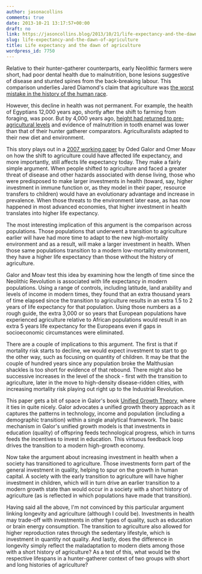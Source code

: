 ```yaml
---
author: jasonacollins
comments: true
date: 2013-10-21 13:17:57+00:00
draft: no
link: https://jasoncollins.blog/2013/10/21/life-expectancy-and-the-dawn-of-agriculture/
slug: life-expectancy-and-the-dawn-of-agriculture
title: Life expectancy and the dawn of agriculture
wordpress_id: 7750
---
```


Relative to their hunter-gatherer counterparts, early Neolithic farmers were short, had poor dental health due to malnutrition, bone lesions suggestive of disease and stunted spines from the back-breaking labour. This comparison underlies Jared Diamond's claim that agriculture was [the worst mistake in the history of the human race](http://discovermagazine.com/1987/may/02-the-worst-mistake-in-the-history-of-the-human-race).

However, this decline in health was not permanent. For example, the health of Egyptians 12,000 years ago, shortly after the shift to farming from foraging, was poor. But by 4,000 years ago, [height had returned to pre-agricultural levels](https://jasoncollins.blog/2013/06/height-through-the-millennia/) and evidence of malnutrition in tooth enamel was lower than that of their hunter gatherer comparators. Agriculturalists adapted to their new diet and environment.

This story plays out in a [2007 working paper](http://papers.ssrn.com/sol3/papers.cfm?abstract_id=1012650) by Oded Galor and Omer Moav on how the shift to agriculture could have affected life expectancy, and more importantly, still affects life expectancy today. They make a fairly simple argument. When people shifted to agriculture and faced a greater threat of disease and other hazards associated with dense living, those who were predisposed to make larger investments in health (toward, say, higher investment in immune function or, as they model in their paper, resource transfers to children) would have an evolutionary advantage and increase in prevalence. When those threats to the environment later ease, as has now happened in most advanced economies, that higher investment in health translates into higher life expectancy.

The most interesting implication of this argument is the comparison across populations. Those populations that underwent a transition to agriculture earlier will have had more time to adapt to the new high-mortality environment and as a result, will make a larger investment in health. When those same populations transition to a modern low-mortality environment, they have a higher life expectancy than those without the history of agriculture.

Galor and Moav test this idea by examining how the length of time since the Neolithic Revolution is associated with life expectancy in modern populations. Using a range of controls, including latitude, land arability and levels of income in modern times, they found that an extra thousand years of time elapsed since the transition to agriculture results in an extra 1.5 to 2 years of life expectancy for that population. Using those numbers as a rough guide, the extra 3,000 or so years that European populations have experienced agriculture relative to African populations would result in an extra 5 years life expectancy for the Europeans even if gaps in socioeconomic circumstances were eliminated.

There are a couple of implications to this argument. The first is that if mortality risk starts to decline, we would expect investment to start to go the other way, such as focusing on quantity of children. It may be that the couple of hundred years since any population broke the Malthusian shackles is too short for evidence of that rebound. There might also be successive increases in the level of the shock - first with the transition to agriculture, later in the move to high-density disease-ridden cities, with increasing mortality risk playing out right up to the Industrial Revolution.

This paper gets a bit of space in Galor's book [Unified Growth Theory](https://jasoncollins.blog/2013/09/galors-unified-growth-theory/), where it ties in quite nicely. Galor advocates a unified growth theory approach as it captures the patterns in technology, income and population (including a demographic transition) within a single analytical framework. The basic mechanism in Galor's unified growth models is that investments in education (quality) of offspring feeds technological progress, which in turns feeds the incentives to invest in education. This virtuous feedback loop drives the transition to a modern high-growth economy.

Now take the argument about increasing investment in health when a society has transitioned to agriculture. Those investments form part of the general investment in quality, helping to spur on the growth in human capital. A society with the early transition to agriculture will have higher investment in children, which will in turn drive an earlier transition to a modern growth state than would occur in a society with a short history of agriculture (as is reflected in which populations have made that transition).

Having said all the above, I'm not convinced by this particular argument linking longevity and agriculture (although I could be). Investments in health may trade-off with investments in other types of quality, such as education or brain energy consumption. The transition to agriculture also allowed for higher reproduction rates through the sedentary lifestyle, which is investment in quantity not quality. And lastly, does the difference in longevity simply reflect the maladaptation to modern diets among those with a short history of agriculture? As a test of this, what would be the respective lifespans in a hunter-gatherer context of two groups with short and long histories of agriculture?
